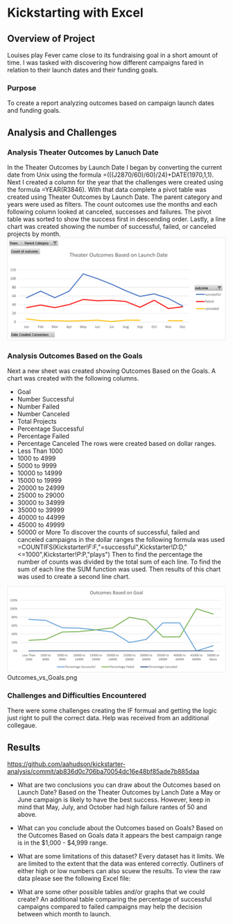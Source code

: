 # Kickstarting with Excel

## Overview of Project
Louises play Fever came close to its fundraising goal in a short amount of time. I was tasked with discovering how different campaigns fared in relation to their launch dates and their funding goals.
### Purpose
To create a report analyzing outcomes based on campaign launch dates and funding goals. 
## Analysis and Challenges
### Analysis Theater Outcomes by Lanuch Date
In the Theater Outcomes by Launch Date I began by converting the current date from Unix using the formula =(((J2870/60)/60)/24)+DATE(1970,1,1). 
Next I created a column for the year that the challenges were created using the formula =YEAR(R3846). 
With that data complete a pivot table was created using Theater Outcomes by Launch Date. The parent category and years were used as filters. The count outcomes use the months and each following column looked at canceled, successes and failures. The pivot table was sorted to show the success first in descending order. 
Lastly, a line chart was created showing the number of successful, failed, or canceled projects by month. 
![Theater Outcomes va Launch](https://github.com/aahudson/kickstarter-analysis/blob/main/Theater_Outcomes_vs_Launch.png)
### Analysis Outcomes Based on the Goals 
Next a new sheet was created showing Outcomes Based on the Goals. 
A chart was created with the following columns. 
- Goal
- Number Successful
- Number Failed
- Number Canceled
- Total Projects
- Percentage Successful
- Percentage Failed
- Percentage Canceled
The rows were created based on dollar ranges. 
- Less Than 1000
- 1000 to 4999
- 5000 to 9999
- 10000 to 14999
- 15000 to 19999
- 20000 to 24999
- 25000 to 29000
- 30000 to 34999
- 35000 to 39999
- 40000 to 44999
- 45000 to 49999
- 50000 or More
To discover the counts of successful, failed and canceled campaigns in the dollar ranges the following formula was used =COUNTIFS(Kickstarter!$F:$F,"=successful",Kickstarter!$D:$D,"<=1000",Kickstarter!$P:$P,"plays") 
Then to find the percentage the number of counts was divided by the total sum of each line. To find the sum of each line the SUM function was used. 
Then results of this chart was used to create a second line chart. 

![Outcomes VS Goals](https://github.com/aahudson/kickstarter-analysis/blob/main/Outcomes_vs_Goals.png)
Outcomes_vs_Goals.png
### Challenges and Difficulties Encountered
There were some challenges creating the IF formual and getting the logic just right to pull the correct data. Help was received from an additional collegaue. 
## Results
https://github.com/aahudson/kickstarter-analysis/commit/ab836d0c706ba70054dc16e48bf85ade7b885daa 
- What are two conclusions you can draw about the Outcomes based on Launch Date?
Based on the Theater Outcomes by Lanch Date a May or June campaign  is likely to have the best success.
However, keep in mind that May, July, and October had high failure rantes of 50 and above.  
- What can you conclude about the Outcomes based on Goals?
Based on the Outcomes Based on Goals data it appears the best campaign range is in the $1,000 - $4,999 range. 
- What are some limitations of this dataset?
Every dataset has it limits. We are limited to the extent that the data was entered correctly. Outliners of either high or low numbers can also scuew the results. To view the raw data please see the following Excel file:

- What are some other possible tables and/or graphs that we could create?
An additional table comparing the percentage of successful campaigns compared to failed campaigns may help the decision between which month to launch. 
